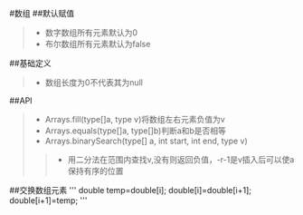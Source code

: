 #数组
##默认赋值
>+ 数字数组所有元素默认为0
>+ 布尔数组所有元素默认为false

##基础定义
>+ 数组长度为0不代表其为null

##API
>+ Arrays.fill(type[]a, type v)将数组左右元素负值为v
>+ Arrays.equals(type[]a, type[]b)判断a和b是否相等
>+ Arrays.binarySearch(type[] a, int start, int end, type v)
>>+ 用二分法在范围内查找v,没有则返回负值，-r-1是v插入后可以使a保持有序的位置

##交换数组元素
'''
double temp=double[i];
double[i]=double[i+1];
double[i+1]=temp;
'''

